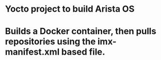 # Yocto project to build Arista OS
#
# Builds a Docker container, then pulls repositories using the imx-manifest.xml based file.
